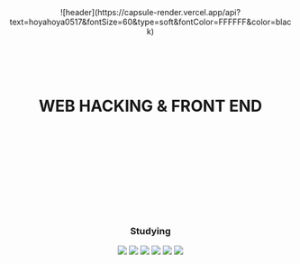 <div align = "center">
  ![header](https://capsule-render.vercel.app/api?text=hoyahoya0517&fontSize=60&type=soft&fontColor=FFFFFF&color=black)
</div>
<br>
<br>
<br>

<br>
<h1 align = "center">WEB HACKING & FRONT END</h1>
<br>
<br>
<br>
<br>
<br>
<br>
<br>
<br>
<br>

<h3 align = "center">Studying</h3>
<p align = "center">
<img src="https://img.shields.io/badge/Python-3766AB?style=flat-square&logo=Python&logoColor=white"/></a> <img src
="https://img.shields.io/badge/HTML-E34F26?style=flat-square&logo=Html5&logoColor=white"/></a> <img src
="https://img.shields.io/badge/CSS-1572B6?style=flat-square&logo=CSS3&logoColor=white"/></a> <img src
="https://img.shields.io/badge/JavaScript-F7DF1E?style=flat-square&logo=JavaScript&logoColor=white"/></a> <img src
="https://img.shields.io/badge/PHP-777BB4?style=flat-square&logo=PHP&logoColor=white"/></a> <img src
="https://img.shields.io/badge/MySQL-4479A1?style=flat-square&logo=MySQL&logoColor=white"/></a>
</p>
